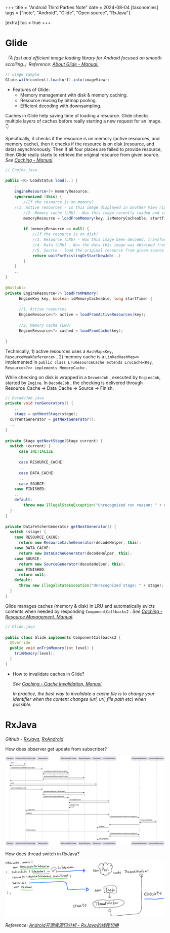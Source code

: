 +++
title = "Android Third Parties Note"
date = 2024-08-04
[taxonomies]
  tags = ["note", "Android", "Glide", "Open source", "RxJava"]

[extra]
  toc = true
+++

# Glide

*「A fast and efficient image loading library for Android focused on smooth scrolling.」Reference: [About Glide - Manual.](https://bumptech.github.io/glide/)* 

```java
// usage sample
Glide.with(context).load(url).into(imageView);
```

- Features of Glide:
  - Memory management with disk & memory caching. 
  - Resource reusing by bitmap pooling.
  - Efficient decoding with downsampling.

Caches in Glide help saving time of loading a resource. Glide checks multiple layers of caches before really starting a new request for an image. 👇

Specifically, it checks if the resource is on memory (active resources, and memory cache), then it checks if the resource is on disk (resource, and data) asynchronously. Then if all four places are failed to provide resource, then Glide really starts to retrieve the original resource from given source. *See [Caching - Manual](https://bumptech.github.io/glide/doc/caching.html).*

```java
// Engine.java

public <R> LoadStatus load(..) {
	..
	EngineResource<?> memoryResource;
	synchronized (this) {
		//If the resource is on memory?
    //1. Active resources - Is this image displayed in another View right now?
		//2. Memory cache (LRU) - Was this image recently loaded and still in memory?
		memoryResource = loadFromMemory(key, isMemoryCacheable, startTime);
		
		if (memoryResource == null) {
			//If the resource is on disk? 
			//3. Resource (LRU) - Has this image been decoded, transformed, and written to the disk cache before?
			//4. Data (LRU) - Was the data this image was obtained from written to the disk cache before?
			//5. Source - load the original resource from given source data.
			return waitForExistingOrStartNewJob(..)
		}
	}
	..
}

@Nullable
private EngineResource<?> loadFromMemory(
      EngineKey key, boolean isMemoryCacheable, long startTime) {
      ..
      //1. Active resources
      EngineResource<?> active = loadFromActiveResources(key);
      ..
      //2. Memory cache (LRU)
      EngineResource<?> cached = loadFromCache(key);
      ..
}
```

Technically, 1) active resources uses a `HashMap<Key, ResourceWeakReference>` , 2) memory cache is a `LinkedHashMap<>` implemented in `public class LruResourceCache extends LruCache<Key, Resource<?>> implements MemoryCache` .

While checking on disk is wrapped in a `DecodeJob` , executed by `EngineJob`, started by `Engine`. In `DecodeJob` , the checking is delivered through Resource_Cache → Data_Cache → Source → Finish.

```java
// DecodeJob.java
private void runGenerators() {
	..
	stage = getNextStage(stage);
  currentGenerator = getNextGenerator();
  ..
}

private Stage getNextStage(Stage current) {
  switch (current) {
	  case INITIALIZE:
	  ..
	  case RESOURCE_CACHE:
	  ..
	  case DATA_CACHE:
	  ..
	  case SOURCE:
    case FINISHED:
    ..
    default:
	    throw new IllegalStateException("Unrecognized run reason: " + runReason);
  }
}

private DataFetcherGenerator getNextGenerator() {
  switch (stage) {
    case RESOURCE_CACHE:
      return new ResourceCacheGenerator(decodeHelper, this);
    case DATA_CACHE:
      return new DataCacheGenerator(decodeHelper, this);
    case SOURCE:
      return new SourceGenerator(decodeHelper, this);
    case FINISHED:
      return null;
    default:
      throw new IllegalStateException("Unrecognized stage: " + stage);
  }
}
```

Glide manages caches (memory & disk) in LRU and automatically evicts contents when needed by responding `ComponentCallbacks2` . *See [Caching - Resource Management, Manual](https://bumptech.github.io/glide/doc/caching.html#resource-management).*

```java
// Glide.java

public class Glide implements ComponentCallbacks2 {
  @Override
  public void onTrimMemory(int level) {
    trimMemory(level);
  }
}
```

- How to invalidate caches in Glide?
    
    *See [Caching - Cache Invalidation, Manual](https://bumptech.github.io/glide/doc/caching.html#cache-invalidation).*
    
    *In practice, the best way to invalidate a cache file is to change your identifier when the content changes (url, uri, file path etc) when possible.*
    

# RxJava

*Github - [RxJava](https://github.dev/ReactiveX/RxJava), [RxAndroid](https://github.dev/ReactiveX/RxAndroid)*

How does observer get update from subscriber?

![Untitled](Android%20Third%20Parties%20Note%20211a40c248b84a36b5165a421a49a4c3/Untitled.png)

How does thread switch in RxJava?

![image.png](Android%20Third%20Parties%20Note%20211a40c248b84a36b5165a421a49a4c3/image.png)

*Reference: [Android开源库源码分析 - RxJava的线程切换](https://github.com/BlackZhangJX/Android-Notes/blob/master/Docs/Android%E5%BC%80%E6%BA%90%E5%BA%93%E6%BA%90%E7%A0%81%E5%88%86%E6%9E%90.md#rxjava%E7%9A%84%E7%BA%BF%E7%A8%8B%E5%88%87%E6%8D%A2)*
